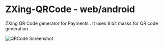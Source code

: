 # ZXing-QRCode - web/android
ZXing QR Code generator for Payments . It uses 8 bit masks for QR code generation





![QRCode Screenshot](https://github.com/krithivasanchandran/ZXing-QRCode/blob/master/qrcode.png)
